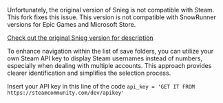Unfortunately, the original version of Snieg is not compatible with Steam. This fork fixes this issue. This version is not compatible with SnowRunner versions for Epic Games and Microsoft Store.

[Check out the original Snieg version for description](https://github.com/H3Cki/Snieg/tree/main)

To enhance navigation within the list of save folders, you can utilize your own Steam API key to display Steam usernames instead of numbers, especially when dealing with multiple accounts. This approach provides clearer identification and simplifies the selection process.

Insert your API key in this line of the code `api_key = 'GET IT FROM https://steamcommunity.com/dev/apikey'`


